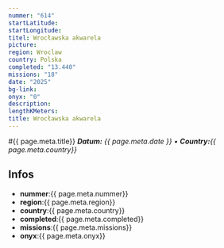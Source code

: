 ```yaml
---
nummer: "614"
startLatitude: 
startLongitude: 
titel: Wrocławska akwarela
picture: 
region: Wroclaw
country: Polska
completed: "13.440"
missions: "18"
date: "2025"
bg-link: 
onyx: "0"
description: 
lengthKMeters: 
title: Wrocławska akwarela
---
```


#{{ page.meta.title}}
_**Datum:** {{ page.meta.date }} • **Country:**{{ page.meta.country}}_

## Infos
- **nummer**:{{ page.meta.nummer}}
- **region**:{{ page.meta.region}}
- **country**:{{ page.meta.country}}
- **completed**:{{ page.meta.completed}}
- **missions**:{{ page.meta.missions}}
- **onyx**:{{ page.meta.onyx}}

